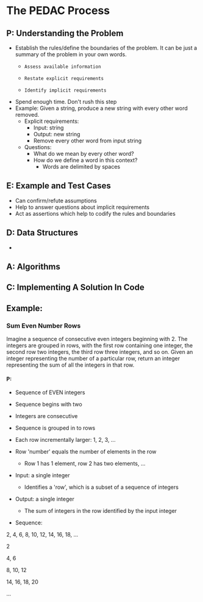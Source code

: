 # The PEDAC Process

## P: Understanding the Problem
- Establish the rules/define the boundaries of the problem. It can be just a summary of the problem in your own words. 
  - 	Assess available information
  - 	Restate explicit requirements
  - 	Identify implicit requirements
- Spend enough time. Don't rush this step
- Example: Given a string, produce a new string with every other word removed.
  - Explicit requirements:
    - Input: string
    - Output: new string
    - Remove every other word from input string
  - Questions:
    - What do we mean by every other word?
    - How do we define a word in this context?
      - Words are delimited by spaces

## E: Example and Test Cases

- Can confirm/refute assumptions
- Help to answer questions about implicit requirements
- Act as assertions which help to codify the rules and boundaries

## D: Data Structures

- 

## A: Algorithms



## C: Implementing A Solution In Code





## Example:

### Sum Even Number Rows

Imagine a sequence of consecutive even integers beginning with 2. The integers are grouped in rows, with the first row containing one integer, the second row two integers, the third row three integers, and so on. Given an integer representing the number of a particular row, return an integer representing the sum of all the integers in that row.

#### P:

- Sequence of EVEN integers
- Sequence begins with two
- Integers are consecutive
- Sequence is grouped in to rows
- Each row incrementally larger: 1, 2, 3, ...
- Row 'number' equals the number of elements in the row
  - Row 1 has 1 element, row 2 has two elements, ...
- Input: a single integer
  - Identifies a 'row', which is a subset of a sequence of integers
- Output: a single integer
  - The sum of integers in the row identified by the input integer



- Sequence:

2, 4, 6, 8, 10, 12, 14, 16, 18, ...



2

4, 6

8, 10, 12

14, 16, 18, 20

...